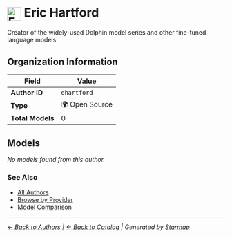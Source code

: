 # <img src="https://raw.githubusercontent.com/agentstation/starmap/master/internal/embedded/logos/ehartford.svg" alt="Eric Hartford" width="32" height="32" style="vertical-align: middle;"> Eric Hartford
  
  
  
Creator of the widely-used Dolphin model series and other fine-tuned language models
  
  
## Organization Information
  
| Field | Value |
|---------|---------|
| **Author ID** | `ehartford` |
| **Type** | 🌍 Open Source |
| **Total Models** | 0 |

  
## Models
  
*No models found from this author.*
  
### See Also
  
- [All Authors](../)
- [Browse by Provider](../../providers/)
- [Model Comparison](../../models/)
  
---
*_[← Back to Authors](../) | [← Back to Catalog](../../) | Generated by [Starmap](https://github.com/agentstation/starmap)_*